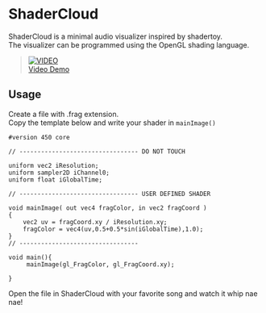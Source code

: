 # ShaderCloud
ShaderCloud is a minimal audio visualizer inspired by shadertoy. <br/>
The visualizer can be programmed using the OpenGL shading language. <br/>
> [![VIDEO](http://img.youtube.com/vi/gT2zvqcUlKk/0.jpg)](https://youtu.be/gT2zvqcUlKk)  <br/>
> [Video Demo](https://youtu.be/gT2zvqcUlKk)

## Usage

Create a file with .frag extension.  <br/>
Copy the template below and write your shader in `mainImage()` <br/>

```
#version 450 core

// --------------------------------- DO NOT TOUCH

uniform vec2 iResolution;
uniform sampler2D iChannel0;
uniform float iGlobalTime;

// --------------------------------- USER DEFINED SHADER

void mainImage( out vec4 fragColor, in vec2 fragCoord )
{
	vec2 uv = fragCoord.xy / iResolution.xy;
	fragColor = vec4(uv,0.5+0.5*sin(iGlobalTime),1.0);
}
// ---------------------------------

void main(){
     mainImage(gl_FragColor, gl_FragCoord.xy);

}
```

Open the file in ShaderCloud with your favorite song and watch it whip nae nae!
